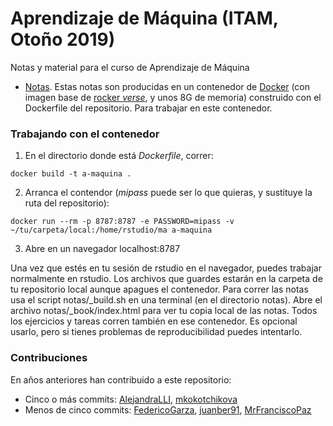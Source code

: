 # Aprendizaje de Máquina (ITAM, Otoño 2019)

Notas y material para el curso de Aprendizaje de Máquina

- [Notas](https://trusting-payne-50ed4b.netlify.com). Estas notas son producidas
en un contenedor de [Docker](https://www.docker.com/products/docker-desktop) (con imagen base de [rocker *verse*](https://www.rocker-project.org), y unos
8G de memoria) construido con el Dockerfile del repositorio. Para trabajar en este contenedor.

### Trabajando con el contenedor

1. En el directorio donde está *Dockerfile*, correr:
```
docker build -t a-maquina .
```

2. Arranca el contendor (*mipass* puede ser lo que quieras, y sustituye la ruta del repositorio):

```
docker run --rm -p 8787:8787 -e PASSWORD=mipass -v ~/tu/carpeta/local:/home/rstudio/ma a-maquina
```

3. Abre en un navegador localhost:8787

Una vez que estés en tu sesión de rstudio en el navegador, puedes trabajar normalmente en rstudio. Los archivos que
guardes estarán en la carpeta de tu repositorio local aunque apagues el contenedor. Para correr las notas 
usa el script notas/\_build.sh en una terminal (en el directorio notas). Abre el archivo notas/\_book/index.html para ver tu copia local de las notas. Todos 
los ejercicios y tareas corren también en ese contenedor. Es opcional usarlo,
pero si tienes problemas de reproducibilidad puedes intentarlo.


### Contribuciones

En años anteriores han contribuido a este repositorio:

- Cinco o más commits: [AlejandraLLI](https://github.com/AlejandraLLI), [mkokotchikova](https://github.com/mkokotchikova)
- Menos de cinco commits: [FedericoGarza](https://github.com/FedericoGarza), [juanber91](https://github.com/juanber91), [MrFranciscoPaz](https://github.com/MrFranciscoPaz)
